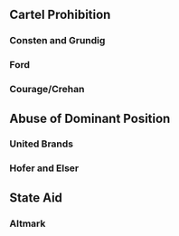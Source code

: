 ## Cartel Prohibition

### Consten and Grundig

### Ford

### Courage/Crehan

## Abuse of Dominant Position

### United Brands

### Hofer and Elser

## State Aid

### Altmark

